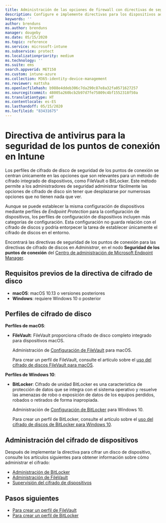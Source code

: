 ```yaml
---
title: Administración de las opciones de firewall con directivas de seguridad de los puntos de conexión en Microsoft Intune | Microsoft Docs
description: Configure e implemente directivas para los dispositivos administrados con la directiva de firewall de seguridad de los puntos de conexión en Microsoft Endpoint Manager.
keywords: ''
author: brenduns
ms.author: brenduns
manager: dougeby
ms.date: 05/15/2020
ms.topic: reference
ms.service: microsoft-intune
ms.subservice: protect
ms.localizationpriority: medium
ms.technology: ''
ms.suite: ems
search.appverid: MET150
ms.custom: intune-azure
ms.collection: M365-identity-device-management
ms.reviewer: mattsha
ms.openlocfilehash: b988e4ddeb306c7da290c87e8a32fa0571627257
ms.sourcegitcommit: 48005a260bcb2b97d7fe75809c4bf1552318f50a
ms.translationtype: HT
ms.contentlocale: es-ES
ms.lasthandoff: 05/15/2020
ms.locfileid: "83431675"
---
```

# <a name="disk-encryption-policy-for-endpoint-security-in-intune"></a>Directiva de antivirus para la seguridad de los puntos de conexión en Intune

Los perfiles de cifrado de disco de seguridad de los puntos de conexión se centran únicamente en las opciones que son relevantes para un método de cifrado integrado de dispositivos, como FileVault o BitLocker. Este método permite a los administradores de seguridad administrar fácilmente las opciones de cifrado de disco sin tener que desplazarse por numerosas opciones que no tienen nada que ver.

Aunque se puede establecer la misma configuración de dispositivos mediante perfiles de *Endpoint Protection* para la configuración de dispositivos, los perfiles de configuración de dispositivos incluyen más categorías de configuración. Esta configuración no guarda relación con el cifrado de discos y podría entorpecer la tarea de establecer únicamente el cifrado de discos en el entorno.

Encontrará las directivas de seguridad de los puntos de conexión para las directivas de cifrado de discos en *Administrar*, en el nodo **Seguridad de los puntos de conexión** del [Centro de administración de Microsoft Endpoint Manager](https://go.microsoft.com/fwlink/?linkid=2109431).

## <a name="prerequisites-for-disk-encryption-policy"></a>Requisitos previos de la directiva de cifrado de disco

- **macOS**: macOS 10.13 o versiones posteriores
- **Windows**: requiere Windows 10 o posterior

## <a name="disk-encryption-profiles"></a>Perfiles de cifrado de disco

**Perfiles de macOS**:

- **FileVault**: FileVault proporciona cifrado de disco completo integrado para dispositivos macOS.

  Administración de [Configuración de FileVault](../protect/endpoint-security-disk-encryption-profile-settings.md#filevault) para macOS.

  Para crear un perfil de FileVault, consulte el artículo sobre el [uso del cifrado de discos FileVault para macOS](../protect/encrypt-devices-filevault.md).

**Perfiles de Windows 10**:

- **BitLocker**: Cifrado de unidad BitLocker es una característica de protección de datos que se integra con el sistema operativo y resuelve las amenazas de robo o exposición de datos de los equipos perdidos, robados o retirados de forma inapropiada.

  Administración de [Configuración de BitLocker](../protect/endpoint-security-disk-encryption-profile-settings.md#bitlocker) para Windows 10.

  Para crear un perfil de BitLocker, consulte el artículo sobre el [uso del cifrado de discos de BitLocker para Windows 10](../protect/encrypt-devices.md).

## <a name="manage-device-encryption"></a>Administración del cifrado de dispositivos

Después de implementar la directiva para cifrar un disco de dispositivo, consulte los artículos siguientes para obtener información sobre cómo administrar el cifrado:

- [Administración de BitLocker](../protect/encrypt-devices.md#manage-bitlocker)
- [Administración de FileVault](../protect/encrypt-devices-filevault.md#manage-filevault)
- [Supervisión del cifrado de dispositivos](../protect/encryption-monitor.md)

## <a name="next-steps"></a>Pasos siguientes

- [Para crear un perfil de FileVault](../protect/encrypt-devices-filevault.md#create-an-endpoint-security-policy-for-filevault)
- [Para crear un perfil de BitLocker](../protect/encrypt-devices.md#create-an-endpoint-security-policy-for-bitlocker)
